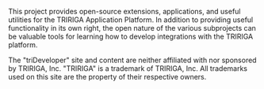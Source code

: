 This project provides open-source extensions, applications, and useful utilities for the TRIRIGA Application Platform.  In addition to providing useful functionality in its own right, the open nature of the various subprojects can be valuable tools for learning how to develop integrations with the TRIRIGA platform.


The "triDeveloper" site and content are neither affiliated with nor sponsored by TRIRIGA, Inc. "TRIRIGA" is a trademark of TRIRIGA, Inc. All trademarks used on this site are the property of their respective owners.